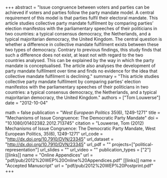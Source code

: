 +++
abstract = "Issue congruence between voters and parties can be achieved if voters and parties follow the party mandate model. A central requirement of this model is that parties fulfil their electoral mandate. This article studies collective party mandate fulfilment by comparing parties’ election manifestos with the parliamentary speeches of their politicians in two countries: a typical consensus democracy, the Netherlands, and a typical majoritarian democracy, the United Kingdom. The central question is whether a difference in collective mandate fulfilment exists between these two types of democracy. Contrary to previous findings, this study finds that such a difference does not exist, at least not with regard to the two countries analysed. This can be explained by the way in which the party mandate is conceptualised. The article also analyses the development of party mandate fulfilment over time and finds no evidence for the idea that collective mandate fulfilment is declining."
summary = "This article studies collective party mandate fulfilment by comparing parties’ election manifestos with the parliamentary speeches of their politicians in two countries: a typical consensus democracy, the Netherlands, and a typical majoritarian democracy, the United Kingdom."
authors = ["Tom Louwerse"]
date = "2012-10-04"

math = false
publication = "*West European Politics* 35(6), 1249-1271"
title = "Mechanisms of Issue Congruence: The Democratic Party Mandate"
doi = "10.1080/01402382.2012.713745"
citation = "Louwerse, Tom (2012) Mechanisms of Issue Congruence: The Democratic Party Mandate, West European Politics, 35(6), 1249-1271"
url_code = "http://dx.doi.org/10.7910/DVN/23345"
url_dataset = "http://dx.doi.org/10.7910/DVN/23345"
url_pdf = ""
projects=["political-representation"]
url_slides = ""
url_video = ""
publication_types = ["2"]
[[links]]
  name = "Online Appendices"
  url = "pdf/pub/2012%20WEP%20Online%20Appendices.pdf"
[[links]]
  name = "Accepted Manuscript"
  url = "pdf/pub/2012%20WEP%20Postprint.pdf"
+++
